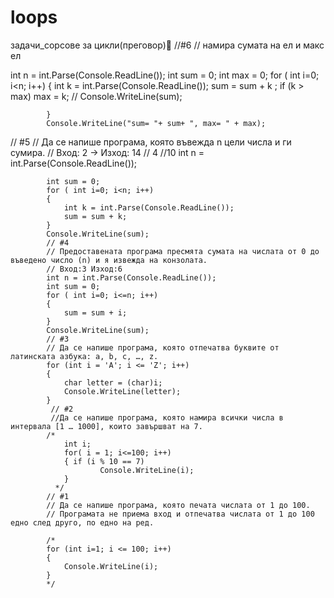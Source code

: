 # loops
задачи_сорсове за цикли(преговор)💯
//#6
// намира сумата на ел и макс ел

int n = int.Parse(Console.ReadLine());
            int sum = 0;
            int max = 0; 
            for ( int i=0; i<n; i++)
            {
                 int k = int.Parse(Console.ReadLine());
                sum = sum + k ;
                if (k > max) max = k;
               // Console.WriteLine(sum);

            }
            Console.WriteLine("sum= "+ sum+ ", max= " + max);
// #5 
// Да се напише програма, която въвежда n цели числа и ги сумира.
// Вход: 2  -> Изход: 14
// 4
//10 
int n = int.Parse(Console.ReadLine());


            int sum = 0;
            for ( int i=0; i<n; i++)
            {
                int k = int.Parse(Console.ReadLine());
                sum = sum + k;
            }
            Console.WriteLine(sum);
            // #4
            // Предоставената програма пресмята сумата на числата от 0 до въведено число (n) и я извежда на конзолата.
            // Вход:3 Изход:6 
            int n = int.Parse(Console.ReadLine());
            int sum = 0;
            for ( int i=0; i<=n; i++)
            {
                sum = sum + i;
            }
            Console.WriteLine(sum);
            // #3
            // Да се напише програма, която отпечатва буквите от латинската азбука: a, b, c, …, z.
            for (int i = 'A'; i <= 'Z'; i++)
            {
                char letter = (char)i; 
                Console.WriteLine(letter);
            }
             // #2    
             //Да се напише програма, която намира всички числа в интервала [1 … 1000], които завършват на 7.           
            /*
                int i;
                for( i = 1; i<=100; i++)
                { if (i % 10 == 7)        
                        Console.WriteLine(i);               
                }
              */
            // #1
            // Да се напише програма, която печата числата от 1 до 100.
            // Програмата не приема вход и отпечатва числата от 1 до 100 едно след друго, по едно на ред.

            /*
            for (int i=1; i <= 100; i++)
            {
                Console.WriteLine(i);
            }
            */
